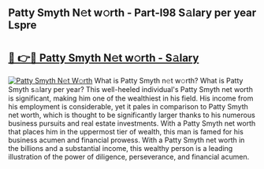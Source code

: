 ## Patty Smyth N𝚎t w𝚘rth - Part-l98 S𝚊lary per year Lspre

# <h2><a href="http://gc26lf.nevu.top/?p=Patty+Smyth">🔗 👉🔴 Patty Smyth N𝚎t w𝚘rth - S𝚊lary</a></h2>

[![Patty Smyth N𝚎t W𝚘rth](https://i.imgur.com/Oavwk0R.jpeg)](http://gc26lf.nevu.top/?p=Patty+Smyth)
What is Patty Smyth n𝚎t w𝚘rth? What is Patty Smyth s𝚊lary per year?
This well-heeled individual's Patty Smyth net worth is significant, making him one of the wealthiest in his field. His income from his employment is considerable, yet it pales in comparison to Patty Smyth net worth, which is thought to be significantly larger thanks to his numerous business pursuits and real estate investments. With a Patty Smyth net worth that places him in the uppermost tier of wealth, this man is famed for his business acumen and financial prowess. With a Patty Smyth net worth in the billions and a substantial income, this wealthy person is a leading illustration of the power of diligence, perseverance, and financial acumen.
